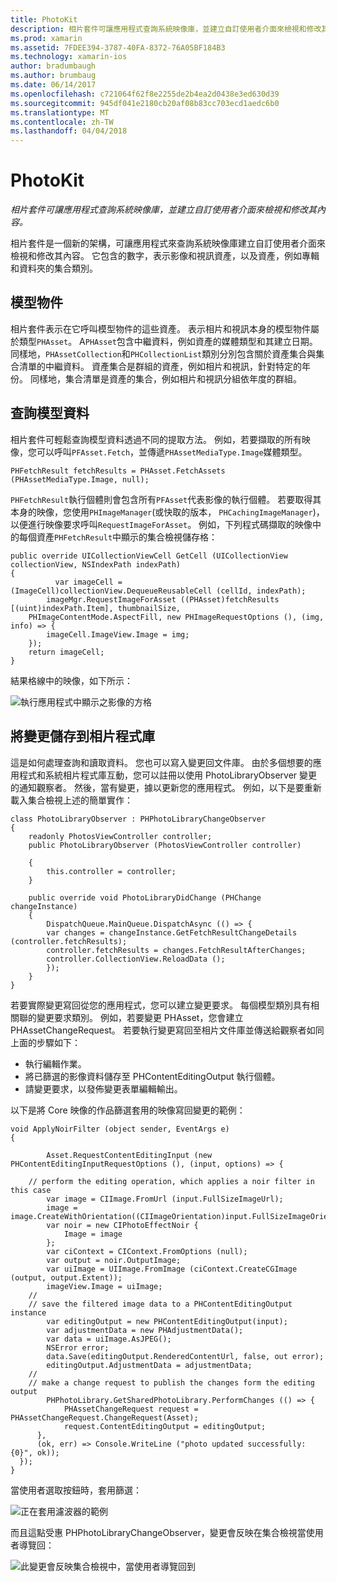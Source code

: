 ```yaml
---
title: PhotoKit
description: 相片套件可讓應用程式查詢系統映像庫，並建立自訂使用者介面來檢視和修改其內容。
ms.prod: xamarin
ms.assetid: 7FDEE394-3787-40FA-8372-76A05BF184B3
ms.technology: xamarin-ios
author: bradumbaugh
ms.author: brumbaug
ms.date: 06/14/2017
ms.openlocfilehash: c721064f62f8e2255de2b4ea2d0438e3ed630d39
ms.sourcegitcommit: 945df041e2180cb20af08b83cc703ecd1aedc6b0
ms.translationtype: MT
ms.contentlocale: zh-TW
ms.lasthandoff: 04/04/2018
---
```

# <a name="photokit"></a>PhotoKit

_相片套件可讓應用程式查詢系統映像庫，並建立自訂使用者介面來檢視和修改其內容。_

相片套件是一個新的架構，可讓應用程式來查詢系統映像庫建立自訂使用者介面來檢視和修改其內容。 它包含的數字，表示影像和視訊資產，以及資產，例如專輯和資料夾的集合類別。

## <a name="model-objects"></a>模型物件
相片套件表示在它呼叫模型物件的這些資產。 表示相片和視訊本身的模型物件屬於類型`PHAsset`。 A`PHAsset`包含中繼資料，例如資產的媒體類型和其建立日期。
同樣地，`PHAssetCollection`和`PHCollectionList`類別分別包含關於資產集合與集合清單的中繼資料。 資產集合是群組的資產，例如相片和視訊，針對特定的年份。 同樣地，集合清單是資產的集合，例如相片和視訊分組依年度的群組。

## <a name="querying-model-data"></a>查詢模型資料
相片套件可輕鬆查詢模型資料透過不同的提取方法。 例如，若要擷取的所有映像，您可以呼叫`PFAsset.Fetch`，並傳遞`PHAssetMediaType.Image`媒體類型。

    PHFetchResult fetchResults = PHAsset.FetchAssets (PHAssetMediaType.Image, null);

`PHFetchResult`執行個體則會包含所有`PFAsset`代表影像的執行個體。 若要取得其本身的映像，您使用`PHImageManager`(或快取的版本， `PHCachingImageManager`)，以便進行映像要求呼叫`RequestImageForAsset`。 例如，下列程式碼擷取的映像中的每個資產`PHFetchResult`中顯示的集合檢視儲存格：


    public override UICollectionViewCell GetCell (UICollectionView collectionView, NSIndexPath indexPath)
    {
              var imageCell = (ImageCell)collectionView.DequeueReusableCell (cellId, indexPath);
            imageMgr.RequestImageForAsset ((PHAsset)fetchResults [(uint)indexPath.Item], thumbnailSize,
        PHImageContentMode.AspectFill, new PHImageRequestOptions (), (img, info) => {
            imageCell.ImageView.Image = img;
        });
        return imageCell;
    }

結果格線中的映像，如下所示：

![](photokit-images/image4.png "執行應用程式中顯示之影像的方格")
 
## <a name="saving-changes-to-the-photo-library"></a>將變更儲存到相片程式庫

這是如何處理查詢和讀取資料。 您也可以寫入變更回文件庫。 由於多個想要的應用程式和系統相片程式庫互動，您可以註冊以使用 PhotoLibraryObserver 變更的通知觀察者。 然後，當有變更，據以更新您的應用程式。 例如，以下是要重新載入集合檢視上述的簡單實作：

    class PhotoLibraryObserver : PHPhotoLibraryChangeObserver
    {
        readonly PhotosViewController controller;
        public PhotoLibraryObserver (PhotosViewController controller)
        
        {
            this.controller = controller;
        }
    
        public override void PhotoLibraryDidChange (PHChange changeInstance)
        {
            DispatchQueue.MainQueue.DispatchAsync (() => {
            var changes = changeInstance.GetFetchResultChangeDetails (controller.fetchResults);
            controller.fetchResults = changes.FetchResultAfterChanges;
            controller.CollectionView.ReloadData ();
            });
        }
    }
    
若要實際變更寫回從您的應用程式，您可以建立變更要求。 每個模型類別具有相關聯的變更要求類別。 例如，若要變更 PHAsset，您會建立 PHAssetChangeRequest。 若要執行變更寫回至相片文件庫並傳送給觀察者如同上面的步驟如下：

-   執行編輯作業。
-   將已篩選的影像資料儲存至 PHContentEditingOutput 執行個體。
-   請變更要求，以發佈變更表單編輯輸出。

以下是將 Core 映像的作品篩選套用的映像寫回變更的範例：

    void ApplyNoirFilter (object sender, EventArgs e)
    {
            
            Asset.RequestContentEditingInput (new PHContentEditingInputRequestOptions (), (input, options) => {
            
        // perform the editing operation, which applies a noir filter in this case
            var image = CIImage.FromUrl (input.FullSizeImageUrl);
            image = image.CreateWithOrientation((CIImageOrientation)input.FullSizeImageOrientation);
            var noir = new CIPhotoEffectNoir {
                Image = image
            };
            var ciContext = CIContext.FromOptions (null);
            var output = noir.OutputImage;
            var uiImage = UIImage.FromImage (ciContext.CreateCGImage (output, output.Extent));
            imageView.Image = uiImage;
        //
        // save the filtered image data to a PHContentEditingOutput instance
            var editingOutput = new PHContentEditingOutput(input);
            var adjustmentData = new PHAdjustmentData();
            var data = uiImage.AsJPEG();
            NSError error;
            data.Save(editingOutput.RenderedContentUrl, false, out error);
            editingOutput.AdjustmentData = adjustmentData;
        //
        // make a change request to publish the changes form the editing output
            PHPhotoLibrary.GetSharedPhotoLibrary.PerformChanges (() => {
                PHAssetChangeRequest request = PHAssetChangeRequest.ChangeRequest(Asset);
                request.ContentEditingOutput = editingOutput;
          },
          (ok, err) => Console.WriteLine ("photo updated successfully: {0}", ok));
      });
    }
    
當使用者選取按鈕時，套用篩選：

![](photokit-images/image5.png "正在套用濾波器的範例")
 
而且這點受惠 PHPhotoLibraryChangeObserver，變更會反映在集合檢視當使用者導覽回：

![](photokit-images/image6.png "此變更會反映集合檢視中，當使用者導覽回到")
